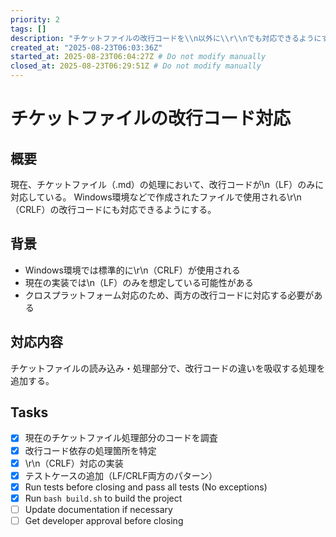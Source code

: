 ```yaml
---
priority: 2
tags: []
description: "チケットファイルの改行コードを\\n以外に\\r\\nでも対応できるようにする"
created_at: "2025-08-23T06:03:36Z"
started_at: 2025-08-23T06:04:27Z # Do not modify manually
closed_at: 2025-08-23T06:29:51Z # Do not modify manually
---
```


# チケットファイルの改行コード対応

## 概要
現在、チケットファイル（.md）の処理において、改行コードが\n（LF）のみに対応している。
Windows環境などで作成されたファイルで使用される\r\n（CRLF）の改行コードにも対応できるようにする。

## 背景
- Windows環境では標準的に\r\n（CRLF）が使用される
- 現在の実装では\n（LF）のみを想定している可能性がある
- クロスプラットフォーム対応のため、両方の改行コードに対応する必要がある

## 対応内容
チケットファイルの読み込み・処理部分で、改行コードの違いを吸収する処理を追加する。

## Tasks

- [x] 現在のチケットファイル処理部分のコードを調査
- [x] 改行コード依存の処理箇所を特定
- [x] \r\n（CRLF）対応の実装
- [x] テストケースの追加（LF/CRLF両方のパターン）
- [x] Run tests before closing and pass all tests (No exceptions)
- [x] Run `bash build.sh` to build the project
- [ ] Update documentation if necessary
- [ ] Get developer approval before closing

